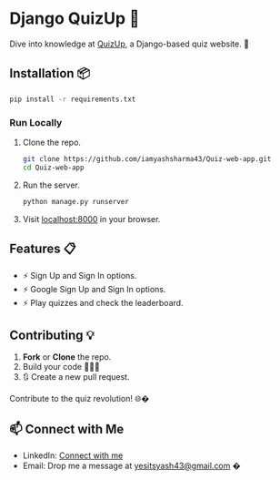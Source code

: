 # Django QuizUp 🧠

Dive into knowledge at [QuizUp](https://quiz-up-app.herokuapp.com/), a Django-based quiz website. 🚀

## Installation 📦
```bash
pip install -r requirements.txt
```

### Run Locally
1. Clone the repo.
   ```bash
   git clone https://github.com/iamyashsharma43/Quiz-web-app.git
   cd Quiz-web-app
   ```

2. Run the server.
   ```bash
   python manage.py runserver
   ```

3. Visit [localhost:8000](http://localhost:8000) in your browser.

## Features 📋
- ⚡️ Sign Up and Sign In options.
- ⚡️ Google Sign Up and Sign In options.
- ⚡️ Play quizzes and check the leaderboard.

## Contributing 💡
1. **Fork** or **Clone** the repo.
2. Build your code 🔨🔨🔨
3. 🔃 Create a new pull request.

Contribute to the quiz revolution! 🌐�
## 📫 Connect with Me
- LinkedIn: [Connect with me](https://www.linkedin.com/in/yesitsyash)
- Email: Drop me a message at [yesitsyash43@gmail.com](mailto:yesitsyash43@gmail.com)
�
